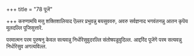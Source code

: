 +++
title = "78 पूजॆ"

+++
करुणामयि मत्तु शक्तिशालियाद ऎल्लर प्रभुवन्नु बयसुववरु, अवरु सर्वज्ञनाद भगवंतनन्नु आतन कृपॆय मूलदल्लि पूजिसुत्तारॆ.

परमात्मन परम पुरुषनु केवल सत्यवन्नु निर्धरिसुवुदरल्लि संतोषपडुवुदिल्ल. आद्दरिंद पूजॆगॆ परम सत्यवन्नु निर्धरिसुव अगत्यविल्ल.

